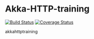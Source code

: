 # Akka-HTTP-training

[![Build Status](https://travis-ci.org/julrod092/akka-http-training.svg?branch=develop)](https://travis-ci.org/julrod092/akka-http-training)
[![Coverage Status](https://coveralls.io/repos/github/julrod092/akka-http-training/badge.svg?branch=develop)](https://coveralls.io/github/julrod092/akka-http-training?branch=develop)

akkahttptraining